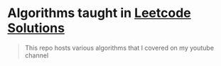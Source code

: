 # Algorithms taught in <a href="https://www.youtube.com/channel/UCPiojl5DDXGJRFVYYNLj7Dg"> Leetcode Solutions </a>
> This repo hosts various algorithms that I covered on my youtube channel
